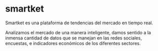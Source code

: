 # smartket
Smartket es una plataforma de tendencias del mercado en tiempo real.

Analizamos el mercado de una manera inteligente, damos sentido a la inmensa cantidad de datos que se manejan en las redes sociales, encuestas, e indicadores económicos de los diferentes sectores.
